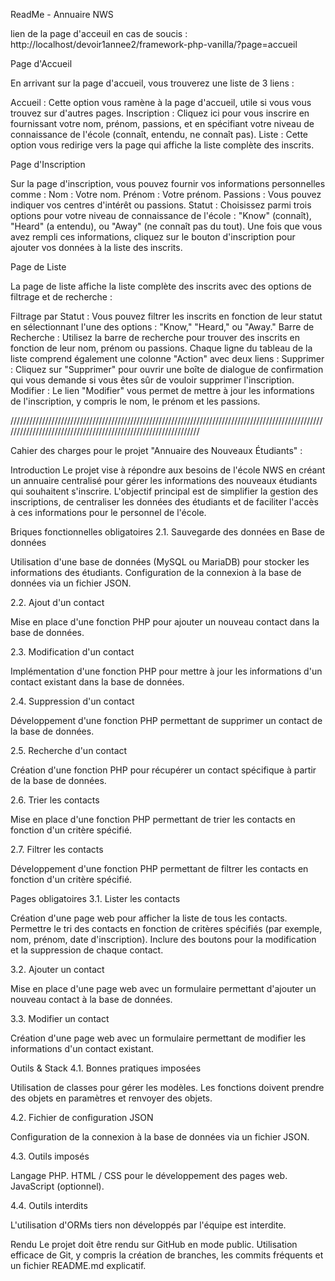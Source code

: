 ReadMe - Annuaire NWS

lien de la page d'acceuil en cas de soucis : http://localhost/devoir1annee2/framework-php-vanilla/?page=accueil

Page d'Accueil

En arrivant sur la page d'accueil, vous trouverez une liste de 3 liens :

Accueil : Cette option vous ramène à la page d'accueil, utile si vous vous trouvez sur d'autres pages. 
Inscription : Cliquez ici pour vous inscrire en fournissant votre nom, prénom, passions, et en spécifiant votre niveau de connaissance de l'école (connaît, entendu, ne connaît pas). 
Liste : Cette option vous redirige vers la page qui affiche la liste complète des inscrits.

Page d'Inscription

Sur la page d'inscription, vous pouvez fournir vos informations personnelles comme : 
Nom : Votre nom. 
Prénom : Votre prénom. 
Passions : Vous pouvez indiquer vos centres d'intérêt ou passions. 
Statut : Choisissez parmi trois options pour votre niveau de connaissance de l'école : "Know" (connaît), "Heard" (a entendu), ou "Away" (ne connaît pas du tout). 
Une fois que vous avez rempli ces informations, cliquez sur le bouton d'inscription pour ajouter vos données à la liste des inscrits.

Page de Liste

La page de liste affiche la liste complète des inscrits avec des options de filtrage et de recherche :

Filtrage par Statut :
Vous pouvez filtrer les inscrits en fonction de leur statut en sélectionnant l'une des options : "Know," "Heard," ou "Away." Barre de Recherche : 
Utilisez la barre de recherche pour trouver des inscrits en fonction de leur nom, prénom ou passions. Chaque ligne du tableau de la liste comprend également une colonne "Action" avec deux liens :
Supprimer : Cliquez sur "Supprimer" pour ouvrir une boîte de dialogue de confirmation qui vous demande si vous êtes sûr de vouloir supprimer l'inscription. 
Modifier : Le lien "Modifier" vous permet de mettre à jour les informations de l'inscription, y compris le nom, le prénom et les passions.

///////////////////////////////////////////////////////////////////////////////////////////////////////////////////////////////////////////////////////////////

Cahier des charges pour le projet "Annuaire des Nouveaux Étudiants" :

Introduction
Le projet vise à répondre aux besoins de l'école NWS en créant un annuaire centralisé pour gérer les informations des nouveaux étudiants qui souhaitent s'inscrire. L'objectif principal est de simplifier la gestion des inscriptions, de centraliser les données des étudiants et de faciliter l'accès à ces informations pour le personnel de l'école.

Briques fonctionnelles obligatoires
2.1. Sauvegarde des données en Base de données

Utilisation d'une base de données (MySQL ou MariaDB) pour stocker les informations des étudiants. Configuration de la connexion à la base de données via un fichier JSON.

2.2. Ajout d'un contact

Mise en place d'une fonction PHP pour ajouter un nouveau contact dans la base de données.

2.3. Modification d'un contact

Implémentation d'une fonction PHP pour mettre à jour les informations d'un contact existant dans la base de données.

2.4. Suppression d'un contact

Développement d'une fonction PHP permettant de supprimer un contact de la base de données.

2.5. Recherche d'un contact

Création d'une fonction PHP pour récupérer un contact spécifique à partir de la base de données.

2.6. Trier les contacts

Mise en place d'une fonction PHP permettant de trier les contacts en fonction d'un critère spécifié.

2.7. Filtrer les contacts

Développement d'une fonction PHP permettant de filtrer les contacts en fonction d'un critère spécifié.

Pages obligatoires
3.1. Lister les contacts

Création d'une page web pour afficher la liste de tous les contacts. Permettre le tri des contacts en fonction de critères spécifiés (par exemple, nom, prénom, date d'inscription). Inclure des boutons pour la modification et la suppression de chaque contact.

3.2. Ajouter un contact

Mise en place d'une page web avec un formulaire permettant d'ajouter un nouveau contact à la base de données.

3.3. Modifier un contact

Création d'une page web avec un formulaire permettant de modifier les informations d'un contact existant.

Outils & Stack
4.1. Bonnes pratiques imposées

Utilisation de classes pour gérer les modèles. Les fonctions doivent prendre des objets en paramètres et renvoyer des objets.

4.2. Fichier de configuration JSON

Configuration de la connexion à la base de données via un fichier JSON.

4.3. Outils imposés

Langage PHP. HTML / CSS pour le développement des pages web. JavaScript (optionnel).

4.4. Outils interdits

L'utilisation d'ORMs tiers non développés par l'équipe est interdite.

Rendu
Le projet doit être rendu sur GitHub en mode public. Utilisation efficace de Git, y compris la création de branches, les commits fréquents et un fichier README.md explicatif.
